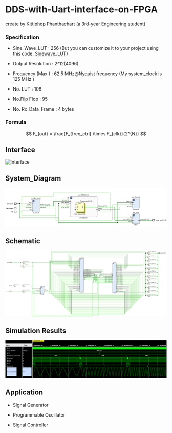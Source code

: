 # DDS-with-Uart-interface-on-FPGA
create by [Kittiphop Phanthachart](https://bento.me/mac-kittiphop) (a 3rd-year Engineering student)
### Specification 
- Sine_Wave_LUT      : 256  (But you can customize it to your project using this code. [Sinewave_LUT](https://github.com/XACKIES/DDS-with-Uart-interface/blob/main/Sinewave_LUT.py))

- Output Resolution  : 2^12(4096)

- Frequency (Max.)    : 62.5 MHz@Nyquist frequency  (My system_clock is 125 MHz )

- No. LUT : 108

- No.Filp Flop : 95

- No. Rx_Data_Frame : 4 bytes


### Formula
$$
F_{out} = \frac{F_{freq_ctrl} \times F_{clk}}{2^{N}}
$$




## Interface
![Interface](https://github.com/XACKIES/DDS-with-Uart-interface-on-FPGA/blob/main/Doc/DDS_Interface.jpg)

## System_Diagram
![System_Diagram](https://github.com/XACKIES/DDS-with-Uart-interface/blob/main/Doc/System_Diagram.png)

## Schematic
![Schematic](https://github.com/XACKIES/DDS-with-Uart-interface/blob/main/Doc/Schematic%20.png)

## Simulation Results
![Simulation Results](https://github.com/XACKIES/DDS-with-Uart-interface/blob/main/Doc/Simmulation_Result.png)


## Application

- Signal Generator 
  
- Programmable Oscillator

- Signal Controller
